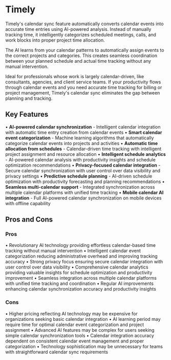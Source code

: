 # Timely

Timely's calendar sync feature automatically converts calendar events into accurate time entries using AI-powered analysis. Instead of manually tracking time, it intelligently categorizes scheduled meetings, calls, and work blocks into proper project time allocation.

The AI learns from your calendar patterns to automatically assign events to the correct projects and categories. This creates seamless coordination between your planned schedule and actual time tracking without any manual intervention.

Ideal for professionals whose work is largely calendar-driven, like consultants, agencies, and client service teams. If your productivity flows through calendar events and you need accurate time tracking for billing or project management, Timely's calendar sync eliminates the gap between planning and tracking.

## Key Features

• **AI-powered calendar synchronization** - Intelligent calendar integration with automatic time entry creation from calendar events
• **Smart calendar event categorization** - Machine learning algorithms that automatically categorize calendar events into projects and activities
• **Automatic time allocation from schedules** - Calendar-driven time tracking with intelligent project assignment and resource allocation
• **Intelligent schedule analytics** - AI-powered calendar analysis with productivity insights and schedule optimization recommendations
• **Privacy-focused calendar integration** - Secure calendar synchronization with user control over data visibility and privacy settings
• **Predictive schedule planning** - AI-driven schedule optimization with productivity forecasting and planning recommendations
• **Seamless multi-calendar support** - Integrated synchronization across multiple calendar platforms with unified time tracking
• **Mobile calendar AI integration** - Full AI-powered calendar synchronization on mobile devices with offline capability

## Pros and Cons

### Pros
• Revolutionary AI technology providing effortless calendar-based time tracking without manual intervention
• Intelligent calendar event categorization reducing administrative overhead and improving tracking accuracy
• Strong privacy focus ensuring secure calendar integration with user control over data visibility
• Comprehensive calendar analytics providing valuable insights for schedule optimization and productivity improvement
• Seamless integration across multiple calendar platforms with unified time tracking and coordination
• Regular AI improvements enhancing calendar synchronization accuracy and productivity insights

### Cons
• Higher pricing reflecting AI technology may be expensive for organizations seeking basic calendar integration
• AI learning period may require time for optimal calendar event categorization and project assignment
• Advanced AI features may be complex for users seeking simple calendar synchronization tools
• Calendar integration accuracy dependent on consistent calendar event management and proper categorization
• Technology sophistication may be unnecessary for teams with straightforward calendar sync requirements